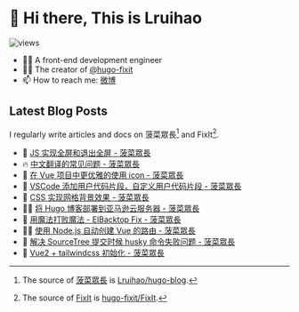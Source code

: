 # 👋 Hi there, This is Lruihao

![views](https://komarev.com/ghpvc/?username=Lruihao&color=ff69b4)

- 👨‍💻 A front-end development engineer
- 👨‍💼 The creator of [@hugo-fixit][hugo-fixit]
- 📫 How to reach me: [微博](https://weibo.com/liahao)

## Latest Blog Posts

I regularly write articles and docs on 菠菜眾長[^1] and FixIt[^2].

<!-- BLOG-POST-LIST:START -->
- 📝 [JS 实现全屏和退出全屏 - 菠菜眾長](https://lruihao.cn/posts/js-fullscreen/ "Fri Sep 15 2023 9:29 AM")
- 🔥 [中文翻译的常见问题 - 菠菜眾長](https://lruihao.cn/posts/translation-guide/ "Fri Sep 15 2023 3:07 AM")
- 📝 [在 Vue 项目中更优雅的使用 icon - 菠菜眾長](https://lruihao.cn/posts/vue-svg-icon/ "Thu Sep 14 2023 3:24 AM")
- 📝 [VSCode 添加用户代码片段，自定义用户代码片段 - 菠菜眾長](https://lruihao.cn/posts/vscode-snippets/ "Thu Sep 14 2023 3:21 AM")
- 📝 [CSS 实现网格背景效果 - 菠菜眾長](https://lruihao.cn/posts/grid-bg-image/ "Sat Sep 02 2023 2:05 AM")
- 👨‍💻 [将 Hugo 博客部署到亚马逊云服务器 - 菠菜眾長](https://lruihao.cn/posts/aws-ec2/ "Sat Aug 26 2023 9:22 AM")
- 📝 [用魔法打败魔法 - ElBacktop Fix - 菠菜眾長](https://lruihao.cn/posts/el-backtop-fix/ "Thu Jul 20 2023 3:08 AM")
- 👨‍💻 [使用 Node.js 自动创建 Vue 的路由 - 菠菜眾長](https://lruihao.cn/posts/gen-router/ "Tue Jun 13 2023 4:11 PM")
- 📝 [解决 SourceTree 提交时候 husky 命令失败问题 - 菠菜眾長](https://lruihao.cn/posts/sourcetree-husky/ "Mon Jun 12 2023 2:58 AM")
- 📝 [Vue2 + tailwindcss 初始化 - 菠菜眾長](https://lruihao.cn/posts/v2-tailwind/ "Sat Jun 03 2023 9:38 AM")

<!-- BLOG-POST-LIST:END -->

<!-- link reference definition -->
[blog]: https://lruihao.cn
[blog-repo]: https://github.com/Lruihao/hugo-blog
[hugo-fixit]: https://github.com/hugo-fixit
[fixit]: https://fixit.lruihao.cn
[fixit-repo]: https://github.com/hugo-fixit/FixIt

<!-- footnote reference definition -->
[^1]: The source of [菠菜眾長][blog] is [Lruihao/hugo-blog][blog-repo].
[^2]: The source of [FixIt][fixit] is [hugo-fixit/FixIt][fixit-repo].

